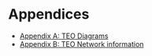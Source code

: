 # Appendices

* [Appendix A: TEO Diagrams](appendix/a-teo-diagrams.md)
* [Appendix B: TEO Network information](appendix/b-teo-network-information.md)
